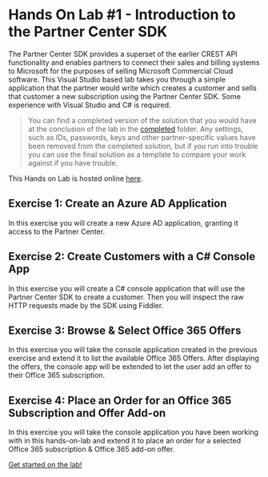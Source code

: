 # Hands On Lab #1 - Introduction to the Partner Center SDK

The Partner Center SDK provides a superset of the earlier CREST API functionality and enables partners to connect their sales and billing systems to Microsoft for the purposes of selling Microsoft Commercial Cloud software. This Visual Studio based lab takes you through a simple application that the partner would write which creates a customer and sells that customer a new subscription using the Partner Center SDK. Some experience with Visual Studio and C# is required.

> You can find a completed version of the solution that you would have at the conclusion of the lab in the [completed](completed) folder. Any settings, such as IDs, passwords, keys and other partner-specific values have been removed from the completed solution, but if you run into trouble you can use the final solution as a template to compare your work against if you have trouble.

This Hands on Lab is hosted online [here](http://aka.ms/pcsdkhol).


## Exercise 1: Create an Azure AD Application

In this exercise you will create a new Azure AD application, granting it access to the Partner Center.

## Exercise 2: Create Customers with a C# Console App

In this exercise you will create a C# console application that will use the Partner Center SDK to create a customer. Then you will inspect the raw HTTP requests made by the SDK using Fiddler.

## Exercise 3: Browse & Select Office 365 Offers

In this exercise you will take the console application created in the previous exercise and extend it to list the available Office 365 Offers. After displaying the offers, the console app will be extended to let the user add an offer to their Office 365 subscription.

## Exercise 4: Place an Order for an Office 365 Subscription and Offer Add-on

In this exercise you will take the console application you have been working with in this hands-on-lab and extend it to place an order for a selected Office 365 subscription & Office 365 add-on offer.

[Get started on the lab!](lab.md)